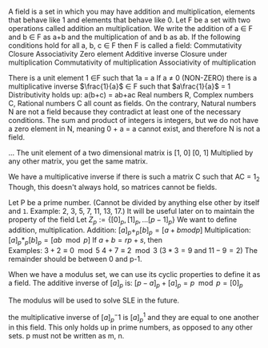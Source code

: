 
A field is a set in which you may have addition and multiplication, elements that behave like 1 and elements that behave like 0. Let F be a set with two operations called addition an multiplication. We write the addition of a ∈ F and b ∈ F as a+b and the multiplication of and b as ab.
If the following conditions hold for all a, b, c ∈ F then F is called a field:
Commutativity
Closure
Associativity
Zero element
Additive inverse
Closure under multiplication
Commutativity of multiplication
Associativity of multiplication

There is a unit element 1 ∈F such that 1a = a
If a $\ne$ 0 (NON-ZERO) there is a multiplicative inverse $\frac{1}{a}$ ∈ F such that $a\frac{1}{a}$ = 1
Distributivity holds up: a(b+c) = ab+ac
Real numbers R, Complex numbers C, Rational numbers C all count as fields.
On the contrary, Natural numbers N are not a field because they contradict at least one of the necessary conditions. 
The sum and product of integers is integers, but we do not have a zero element in N, meaning 0 + a = a cannot exist, and therefore N is not a field.

...
The unit element of a two dimensional matrix is 
[1, 0]
[0, 1]
Multiplied by any other matrix, you get the same matrix.

We have a multiplicative inverse if there is such a matrix C such that AC = $1_2$
Though, this doesn't always hold, so matrices cannot be fields.



Let P be a prime number.
(Cannot be divided by anything else other by itself and `1`. Example: 2, 3, 5, 7, 11, 13, 17.)
It will be useful later on to maintain the property of the field
Let $Z_p := \{[0]_p, [1]_p,...[p-1]_p\}$
We want to define addition, multiplication.
Addition: $[a]_p +_p [b]_p = [a+b mod p]$ 
Multiplication: $[a]_p *_p [b]_p = [ab \mod p]$
If $a+b = rp+s$, then  
Examples:
$3+2 \equiv 0 \mod 5$
$4+7 \equiv 2 \mod 3$        ($3*3=9$ and $11-9=2$)
The remainder should be between 0 and p-1. 

When we have a modulus set, we can use its cyclic properties to define it as a field.
The additive inverse of $[a]_p$ is: $[p-a]_p + [a]_p = p \mod p = [0]_p$

The modulus will be used to solve SLE in the future.

the multiplicative inverse of $[a]_p^-1$ is $[a]_p^1$ and they are equal to one another in this field.
This only holds up in prime numbers, as opposed to any other sets. p must not be written as m, n.